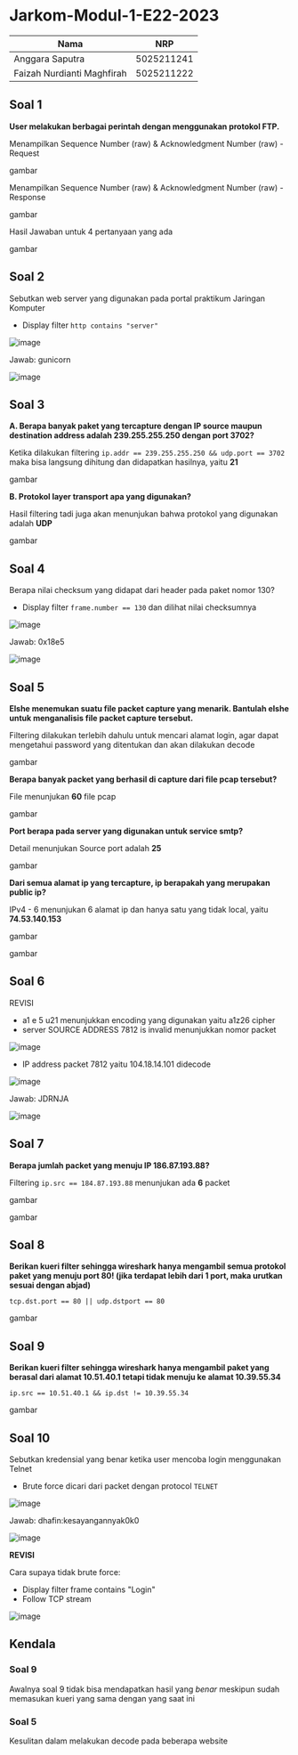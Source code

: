 # Jarkom-Modul-1-E22-2023

| Nama                       | NRP        |
| -------------------------- | ---------- |
| Anggara Saputra            | 5025211241 |
| Faizah Nurdianti Maghfirah | 5025211222 |

## Soal 1

**User melakukan berbagai perintah dengan menggunakan protokol FTP.**

Menampilkan Sequence Number (raw) & Acknowledgment Number (raw) - Request

gambar

Menampilkan Sequence Number (raw) & Acknowledgment Number (raw) - Response

gambar

Hasil Jawaban untuk 4 pertanyaan yang ada

gambar

## Soal 2

Sebutkan web server yang digunakan pada portal praktikum Jaringan Komputer

- Display filter `http contains "server"`

![image](https://github.com/fzhmghfrh/Jarkom-Modul-1-E22-2023/blob/main/img/s.2.1.png)

Jawab: gunicorn

![image](https://github.com/fzhmghfrh/Jarkom-Modul-1-E22-2023/blob/main/img/s.2.2.png)

## Soal 3

**A. Berapa banyak paket yang tercapture dengan IP source maupun destination address adalah 239.255.255.250 dengan port 3702?** 

Ketika dilakukan filtering `ip.addr == 239.255.255.250 && udp.port == 3702` maka bisa langsung dihitung dan didapatkan hasilnya, yaitu **21**

gambar

**B. Protokol layer transport apa yang digunakan?**

Hasil filtering tadi juga akan menunjukan bahwa protokol yang digunakan adalah **UDP**

gambar

## Soal 4

Berapa nilai checksum yang didapat dari header pada paket nomor 130?
- Display filter `frame.number == 130` dan dilihat nilai checksumnya

![image](https://github.com/fzhmghfrh/Jarkom-Modul-1-E22-2023/blob/main/img/s.4.1.png)

Jawab: 0x18e5

![image](https://github.com/fzhmghfrh/Jarkom-Modul-1-E22-2023/blob/main/img/s.4.2.png)

## Soal 5

**Elshe menemukan suatu file packet capture yang menarik. Bantulah elshe untuk menganalisis file packet capture tersebut.**

Filtering dilakukan terlebih dahulu untuk mencari alamat login, agar dapat mengetahui password yang ditentukan dan akan dilakukan decode

gambar

**Berapa banyak packet yang berhasil di capture dari file pcap tersebut?**

File menunjukan **60** file pcap

gambar

**Port berapa pada server yang digunakan untuk service smtp?**

Detail menunjukan Source port adalah **25**

gambar

**Dari semua alamat ip yang tercapture, ip berapakah yang merupakan public ip?** 

IPv4 - 6 menunjukan 6 alamat ip dan hanya satu yang tidak local, yaitu **74.53.140.153**

gambar

gambar

## Soal 6

REVISI

- a1 e 5 u21 menunjukkan encoding yang digunakan yaitu a1z26 cipher
- server SOURCE ADDRESS 7812 is invalid menunjukkan nomor packet

![image](https://github.com/fzhmghfrh/Jarkom-Modul-1-E22-2023/blob/main/img/s.6.1.png)

- IP address packet 7812 yaitu 104.18.14.101 didecode

![image](https://github.com/fzhmghfrh/Jarkom-Modul-1-E22-2023/blob/main/img/s.6.2.png)

Jawab: JDRNJA

![image](https://github.com/fzhmghfrh/Jarkom-Modul-1-E22-2023/blob/main/img/s.6.3.png)

## Soal 7

**Berapa jumlah packet yang menuju IP 186.87.193.88?**

Filtering `ip.src == 184.87.193.88` menunjukan ada **6** packet

gambar

gambar

## Soal 8

**Berikan kueri filter sehingga wireshark hanya mengambil semua protokol paket yang menuju port 80! (jika terdapat lebih dari 1 port, maka urutkan sesuai dengan abjad)**

`tcp.dst.port == 80 || udp.dstport == 80`

gambar

## Soal 9

**Berikan kueri filter sehingga wireshark hanya mengambil paket yang berasal dari alamat 10.51.40.1 tetapi tidak menuju ke alamat 10.39.55.34**

`ip.src == 10.51.40.1 && ip.dst != 10.39.55.34`

gambar

## Soal 10

Sebutkan kredensial yang benar ketika user mencoba login menggunakan Telnet
- Brute force dicari dari packet dengan protocol `TELNET`

![image](https://github.com/fzhmghfrh/Jarkom-Modul-1-E22-2023/blob/main/img/s.10.1.png)

Jawab: dhafin:kesayangannyak0k0

![image](https://github.com/fzhmghfrh/Jarkom-Modul-1-E22-2023/blob/main/img/s.10.3.png)

**REVISI**

Cara supaya tidak brute force: 
- Display filter frame contains "Login"
- Follow TCP stream

![image](https://github.com/fzhmghfrh/Jarkom-Modul-1-E22-2023/blob/main/img/s.10.2.png)


## Kendala

### Soal 9

Awalnya soal 9 tidak bisa mendapatkan hasil yang *benar* meskipun sudah memasukan kueri yang sama dengan yang saat ini

### Soal 5

Kesulitan dalam melakukan decode pada beberapa website
